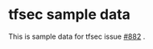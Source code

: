 # tfsec sample data

This is sample data for tfsec issue [#882](https://github.com/aquasecurity/tfsec/issues/882) .
